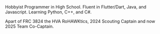 Hobbyist Programmer in High School. Fluent in Flutter/Dart, Java, and Javascript. Learning Python, C++, and C#.

Apart of FRC 3824 the HVA RoHAWKtics, 2024 Scouting Captain and now 2025 Team Co-Captain.
